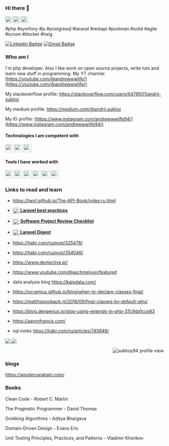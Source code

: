 ### Hi there 👋
[<img align="left" alt="yegor256 | Gmail" width="22px" src="https://cdn.jsdelivr.net/npm/simple-icons@v3/icons/gmail.svg" />](mailto:andrii.sukhoi@gmail.com)
[<img align="left" alt="yegor256 | LinkedIn" width="22px" src="https://cdn.jsdelivr.net/npm/simple-icons@v3/icons/linkedin.svg" />](https://www.linkedin.com/in/andrii-sukhoi-0a3773125)
[<img align="left" alt="yegor256 | Instagram" width="22px" src="https://cdn.jsdelivr.net/npm/simple-icons@v3/icons/instagram.svg" />](https://www.instagram.com/phpde.v/)
<br/>

#php #symfony #js #postgresql #laravel #restapi #postman #solid #agile #scrum #docker #twig

[![Linkedin Badge](https://img.shields.io/badge/-LinkedIn-blue?style=flat-square&logo=Linkedin&logoColor=white&link=https://www.linkedin.com/in/andrii-sukhoi-0a3773125/)](https://www.linkedin.com/in/andrii-sukhoi-0a3773125/)
[![Gmail Badge](https://img.shields.io/badge/-Gmail-c14438?style=flat-square&logo=Gmail&logoColor=white&link=mailto:andrii.sukhoi@gmail.com)](mailto:andrii.sukhoi@gmail.com)


### Who am I

I'm php developer. Also I like work on open source projects, write tuts and learn new stuff in programming.
My YT channle: [https://youtube.com/@andrewwwlife/](https://youtube.com/@andrewwwlife/)

My stackoverflow profile: https://stackoverflow.com/users/6478501/andrii-sukhoi

My medium profile: https://medium.com/@andrii.sukhoi

My IG profile: [https://www.instagram.com/andrewwwlife94/](https://www.instagram.com/andrewwwlife94/)

<h4>Technologies I am competent with</h4>
<p align="left">
<img src="https://img.shields.io/badge/php-474A8A.svg?&style=for-the-badge&logo=php&logoColor=white" height="25"/>
<img src="https://img.shields.io/badge/javascript-CFB430.svg?&style=for-the-badge&logo=javascript&logoColor=white" height="25"/>
<img src="https://img.shields.io/badge/postgres-%23316192.svg?logo=postgresql&logoColor=white" height="25"/>
</p>


<h4>Tools I have worked with</h4>
<p align="left">
<img src="https://img.shields.io/badge/git-EB4D28.svg?&style=for-the-badge&logo=git&logoColor=white" height="25"/>
<img src="https://img.shields.io/badge/VS%20Code-007ACC.svg?&style=for-the-badge&logo=visual-studio-code&logoColor=white" height="25"/>
<img src="https://img.shields.io/badge/mysql-006488.svg?&style=for-the-badge&logo=mysql&logoColor=white" height="25"/>
<img src="https://img.shields.io/badge/postgres-31648C.svg?&style=for-the-badge&logo=postgresql&logoColor=white" height="25"/>
<img src="https://img.shields.io/badge/github-111111.svg?&style=for-the-badge&logo=github&logoColor=white" height="25"/>
<img src="https://img.shields.io/badge/-ElasticSearch-005571?logo=elasticsearch" height="25"/>


### Links to read and learn
  
- https://twirl.github.io/The-API-Book/index.ru.html    

- <a href="https://github.com/alexeymezenin/laravel-best-practices"><img align="center" width="20" height="20" src='https://upload-icon.s3.us-east-2.amazonaws.com/uploads/icons/png/15754208491553750212-512.png' /> 
**Laravel best practices**</a>


- <a href="https://www.yegor256.com/2019/04/02/software-project-review-checklist.html"><img align="center" width="20" height="20" src='https://static.thenounproject.com/png/104097-200.png' /> 
**Software Project Review Checklist**</a>


- <a href="https://habr.com/ru/post/510614/"><img align="center" width="20" height="20" src='https://cdn1.iconfinder.com/data/icons/hexagon-social-media/512/habrahabr.png' /> 
**Laravel Digest**</a>

- https://habr.com/ru/post/325478/

- https://habr.com/ru/post/354046/

- https://www.devtective.pl/
  
- https://www.youtube.com/@aschmelyun/featured
  
- data analysis blog https://kajodata.com/
- https://ocramius.github.io/blog/when-to-declare-classes-final/
- https://matthiasnoback.nl/2018/09/final-classes-by-default-why/
- https://blog.devgenius.io/stop-using-extends-in-php-37c9da1cce83
- https://aaronfrancis.com/
- sql notes https://habr.com/ru/articles/745948/ 


<a href="https://github.com/sukhoy94/github-readme-stats">
  <img align="center" src="https://github-readme-stats.vercel.app/api?username=sukhoy94&count_private=true&theme=vue" />
</a>
<a href="https://github.com/sukhoy94/github-readme-stats">
  <img align="center" src="https://github-readme-stats.vercel.app/api/top-langs/?username=sukhoy94&layout=compact&theme=vue" />
</a>
<p align="right"> <img src="https://komarev.com/ghpvc/?username=sukhoy94" alt="sukhoy94 profile view" /> </p>


### blogs

https://woutercarabain.com/


### Books

Clean Code - Robert C. Martin

The Pragmatic Programmer - David Thomas

Grokking Algorithms - Aditya Bhargava

Domain-Driven Design - Evans Eric

Unit Testing Principles, Practices, and Patterns - Vladimir Khorikov
